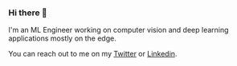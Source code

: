 ### Hi there 👋

<!--
**jsn5/jsn5** is a ✨ _special_ ✨ repository because its `README.md` (this file) appears on your GitHub profile.

I'm Jaison, I work on computer vision and deep learning applications mostly on e

- 🔭 I’m currently working on computer vision on the edge
- 🌱 I’m currently learning pytorch
- 👯 I’m looking to collaborate on ...
- 🤔 I’m looking for help with ...
- 💬 Ask me about ...
- 📫 How to reach me: ...
- 😄 Pronouns: ...
- ⚡ Fun fact: ...
-->


I'm an ML Engineer working on computer vision and deep learning applications mostly on the edge. 


You can reach out to me on my <a href="https://twitter.com/jaisonsaji">Twitter</a> or <a href="https://linkedin.com/in/jaisonsaji">Linkedin</a>. 
